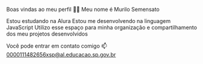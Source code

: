 Boas vindas ao meu perfil 💙💙
Meu nome é Murilo Semensato 

Estou estudando na Alura
Estou me desenvolvendo na linguagem JavaScript
Utilizo esse espaço para minha organização e compartilhamento dos meu projetos desenvolvidos

Você pode entrar em contato comigo 📫
0000111482656xsp@al.educacao.sp.gov.br

